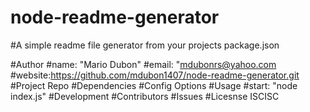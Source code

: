 # node-readme-generator
#A simple readme file generator from your projects package.json


#Author
#name: "Mario Dubon"
#email: "mdubonrs@yahoo.com
#website:https://github.com/mdubon1407/node-readme-generator.git
#Project Repo
#Dependencies
#Config Options
#Usage
#start: "node index.js"
#Development
#Contributors
#Issues
#Licesnse
ISCISC
